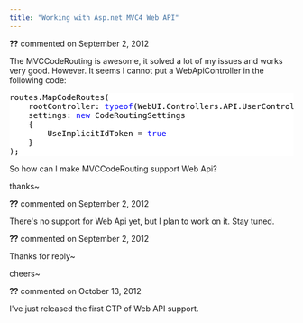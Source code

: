```yaml
---
title: "Working with Asp.net MVC4 Web API"
---
```

<div id="comment-907567" class="discussion-comment op">
   <div class="discussion-header"><b>??</b> commented on 
      <time datetime="2012-09-02T19:19:43.99-07:00" title="2012-09-02T19:19:43.99-07:00">September 2, 2012</time>
   </div>
   <div class="discussion-message">
<p>The MVCCodeRouting is awesome, it solved a lot of my issues and works very good. However. It seems I cannot put a WebApiController in the following code:</p>
<p></p>
<div style="color:black; background-color:white">
<pre>routes.MapCodeRoutes(
	rootController: <span style="color:blue">typeof</span>(WebUI.Controllers.API.UserController),
	settings: <span style="color:blue">new</span> CodeRoutingSettings
	{
		UseImplicitIdToken = <span style="color:blue">true</span>
	}
);
</pre>
</div>
So how can I make MVCCodeRouting support Web Api?
<p></p>
<p>thanks~</p>
</div>
</div>
<div id="comment-907573" class="discussion-comment">
   <div class="discussion-header"><b>??</b> commented on 
      <time datetime="2012-09-02T20:06:04.527-07:00" title="2012-09-02T20:06:04.527-07:00">September 2, 2012</time>
   </div>
   <div class="discussion-message"><p>There's no support for Web Api yet, but I plan to work on it. Stay tuned.</p></div>
</div>
<div id="comment-907578" class="discussion-comment">
   <div class="discussion-header"><b>??</b> commented on 
      <time datetime="2012-09-02T20:53:43.687-07:00" title="2012-09-02T20:53:43.687-07:00">September 2, 2012</time>
   </div>
   <div class="discussion-message">
<p>Thanks for reply~</p>
<p>cheers~</p>
</div>
</div>
<div id="comment-926265" class="discussion-comment">
   <div class="discussion-header"><b>??</b> commented on 
      <time datetime="2012-10-13T17:44:30.823-07:00" title="2012-10-13T17:44:30.823-07:00">October 13, 2012</time>
   </div>
   <div class="discussion-message"><p>I've just released the first CTP of Web API support.</p></div>
</div>
